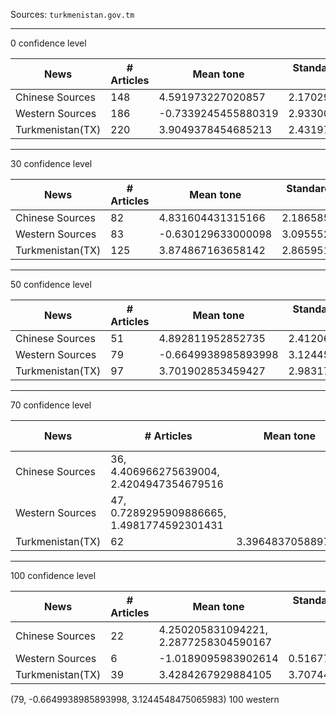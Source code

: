 Sources:
`turkmenistan.gov.tm`

----------------------
0 confidence level

| News | # Articles | Mean tone| Standard deviation in tone |
| ------ | ------ | ----- | ----- |
| Chinese Sources| 148 | 4.591973227020857 | 2.170294763939441 |
| Western Sources | 186 | -0.7339245455880319 | 2.93300657002858 |
| Turkmenistan(TX) | 220 | 3.9049378454685213 | 2.4319739219392744  |








----------------------
30 confidence level

| News | # Articles | Mean tone| Standard deviation in tone |
| ------ | ------ | ----- | ----- |
| Chinese Sources | 82 | 4.831604431315166 | 2.186585625495315 |
| Western Sources | 83 |-0.630129633000098 | 3.0955522430495463 |
| Turkmenistan(TX) | 125  | 3.874867163658142 | 2.865951199253376 |





-------------

50 confidence level

| News | # Articles | Mean tone| Standard deviation in tone |
| ------ | ------ | ----- | ----- |
| Chinese Sources | 51 | 4.892811952852735 | 2.4120646620056876 |
| Western Sources | 79 | -0.6649938985893998 | 3.1244548475065983 |
| Turkmenistan(TX) | 97 |3.701902853459427 | 2.983174865621295 |







---------------

70 confidence level

| News | # Articles | Mean tone| Standard deviation in tone |
| ------ | ------ | ----- | ----- |
| Chinese Sources | 36, 4.406966275639004, 2.4204947354679516
| Western Sources | 47, 0.7289295909886665, 1.4981774592301431
| Turkmenistan(TX) | 62 |3.396483705889794 |3.2364804832199106|


----------------

100 confidence level

| News | # Articles | Mean tone| Standard deviation in tone |
| ------ | ------ | ----- | ----- |
| Chinese Sources | 22 | 4.250205831094221, 2.2877258304590167 |
| Western Sources | 6 | -1.0189095983902614 | 0.5167771927134482 |
| Turkmenistan(TX) | 39 | 3.4284267929884105 | 3.707449335229729 |

(79, -0.6649938985893998, 3.1244548475065983) 100 western



